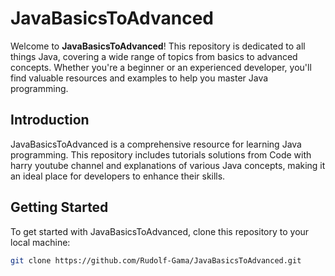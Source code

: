 ﻿# JavaBasicsToAdvanced

Welcome to **JavaBasicsToAdvanced**! This repository is dedicated to all things Java, covering a wide range of topics from basics to advanced concepts. Whether you're a beginner or an experienced developer, you'll find valuable resources and examples to help you master Java programming.

## Introduction

JavaBasicsToAdvanced is a comprehensive resource for learning Java programming. This repository includes tutorials solutions from Code with harry youtube channel and explanations of various Java concepts, making it an ideal place for developers to enhance their skills.

## Getting Started

To get started with JavaBasicsToAdvanced, clone this repository to your local machine:

```bash
git clone https://github.com/Rudolf-Gama/JavaBasicsToAdvanced.git
